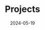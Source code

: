 ---
title: 'Projects'
date: 2024-05-19
type: landing

design:
  # Section spacing
  spacing: '5rem'

# Page sections
sections:
  - block: collection
    content:
      title: Selected Projects
      text: Welcome to the project gallery. Here you can see a variety of projects compiled from school, personal, and professional work to get inspired! Projects titled with * are group projects.
      filters:
        folders:
          - project
      offset: 0
      sort:
        by: weight
        order: asc
    design:
      view: article-grid
      fill_image: false
      columns: 3
---